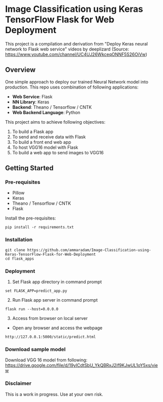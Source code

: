 # Image Classification using Keras TensorFlow Flask for Web Deployment

This project is a compilation and derivation from "Deploy Keras neural network to Flask web service" videos by deeplizard 
(Source: https://www.youtube.com/channel/UC4UJ26WkceqONNF5S26OiVw)


## Overview
One simple approach to deploy our trained Neural Network model into production. This repo uses combination of following applications:
- **Web Service**: Flask
- **NN Library**: Keras
- **Backend**: Theano / Tensorflow / CNTK
- **Web Backend Language**: Python


This project aims to achieve following objectives:
1) To build a Flask app
2) To send and receive data with Flask
3) To build a front end web app
4) To host VGG16 model with Flask
5) To build a web app to send images to VGG16

## Getting Started
### Pre-requisites
- Pillow
- Keras
- Theano / Tensorflow / CNTK
- Flask

Install the pre-requisites:
```
pip install -r requirements.txt
```

### Installation
```
git clone https://github.com/ammaradam/Image-Classification-using-Keras-TensorFlow-Flask-for-Web-Deployment
cd flask_apps
```

### Deployment
1) Set Flask app directory in command prompt
```
set FLASK_APP=predict_app.py
```
2) Run Flask app server in command prompt
```
flask run --host=0.0.0.0
```
3) Access from browser on local server
- Open any browser and access the webpage
```
http://127.0.0.1:5000/static/predict.html
```

### Download sample model
Download VGG 16 model from following:
https://drive.google.com/file/d/19yICdtSbU_YkQBRxJ2if9KJwUL1oY5xs/view

### Disclaimer
This is a work in progress. Use at your own risk.
